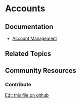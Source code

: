 # Accounts

## Documentation

* [Account Management](https://learn.liferay.com/commerce/latest/en/users-and-accounts/account-management.html)

## Related Topics

## Community Resources

### Contribute

[Edit this file on github](https://github.com/olafk/controlpanel-documentation-docs/blob/master/md/73en/com_liferay_commerce_account_admin_web_internal_portlet_CommerceAccountAdminPortlet.md)
